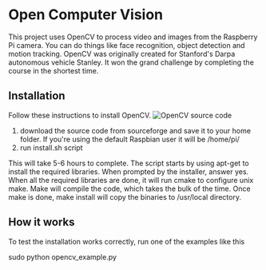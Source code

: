 Open Computer Vision
======

This project uses OpenCV to process video and images from the Raspberry Pi camera. You can do things like face recognition, object detection and motion tracking. OpenCV was originally created for Stanford's Darpa autonomous vehicle Stanley. It won the grand challenge by completing the course in the shortest time.

Installation
------
Follow these instructions to install OpenCV.
![OpenCV source code](http://sourceforge.net/projects/opencvlibrary/files/opencv-unix/ "")

1. download the source code from sourceforge and save it to your home folder. If you're using the default Raspbian user it will be /home/pi/
2. run install.sh script

This will take 5-6 hours to complete. The script starts by using apt-get to install the required libraries. When prompted by the installer, answer yes. When all the required libraries are done, it will run cmake to configure unix make. Make will compile the code, which takes the bulk of the time. Once make is done, make install will copy the binaries to /usr/local directory. 

How it works
------
To test the installation works correctly, run one of the examples like this

sudo python opencv_example.py

